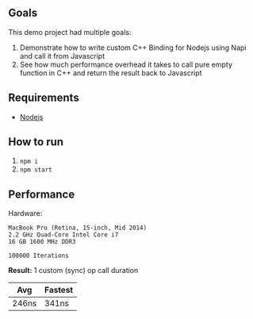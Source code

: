 ## Goals

This demo project had multiple goals:

1. Demonstrate how to write custom C++ Binding for Nodejs using Napi and call it from Javascript
2. See how much performance overhead it takes to call pure empty function in C++ and return the result back to Javascript

## Requirements

- [Nodejs](https://nodejs.org/en/download/)

## How to run

1. `npm i`
2. `npm start`

## Performance

Hardware:

```
MacBook Pro (Retina, 15-inch, Mid 2014)
2.2 GHz Quad-Core Intel Core i7
16 GB 1600 MHz DDR3
```

```
100000 Iterations
```

**Result:**
1 custom (sync) op call duration

| Avg   | Fastest |
| ----- | ------- |
| 246ns | 341ns   |
